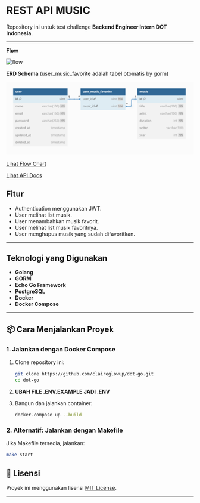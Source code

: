 <!-- @format -->

# **REST API MUSIC**

Repository ini untuk test challenge **Backend Engineer Intern DOT Indonesia**.

---

**Flow**

![flow](https://i.pinimg.com/736x/c8/1d/4b/c81d4b034203100c3e9d13c8ca3d4d80.jpg)

**ERD Schema**
(user_music_favorite adalah tabel otomatis by gorm)

![erd](dot.png)

[Lihat Flow Chart](https://miro.com/app/board/uXjVIx8lumg=/?moveToWidget=3458764629378649791&cot=14)

[Lihat API Docs](https://app.swaggerhub.com/apis/CLAIREGLOWUP/music-api-dot/1.0.0#/User/delete_user_favorite)

## **Fitur**

- Authentication menggunakan JWT.
- User melihat list musik.
- User menambahkan musik favorit.
- User melihat list musik favoritnya.
- User menghapus musik yang sudah difavoritkan.

---

## **Teknologi yang Digunakan**

- **Golang**
- **GORM**
- **Echo Go Framework**
- **PostgreSQL**
- **Docker**
- **Docker Compose**

---

## **📦 Cara Menjalankan Proyek**

### **1. Jalankan dengan Docker Compose**

1. Clone repository ini:
   ```bash
   git clone https://github.com/claireglowup/dot-go.git
   cd dot-go
   ```
2. **UBAH FILE .ENV.EXAMPLE JADI .ENV**

3. Bangun dan jalankan container:
   ```bash
   docker-compose up --build
   ```

### **2. Alternatif: Jalankan dengan Makefile**

Jika Makefile tersedia, jalankan:

```bash
make start
```

## **📜 Lisensi**

Proyek ini menggunakan lisensi [MIT License](LICENSE).

---

